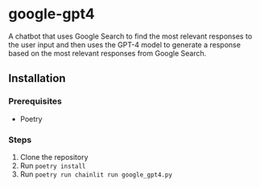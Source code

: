 # google-gpt4

A chatbot that uses Google Search to find the most relevant responses to the user input and then uses the GPT-4 model to generate a response based on the most relevant responses from Google Search.

## Installation

### Prerequisites

- Poetry

### Steps

1. Clone the repository
2. Run `poetry install`
3. Run `poetry run chainlit run google_gpt4.py`

